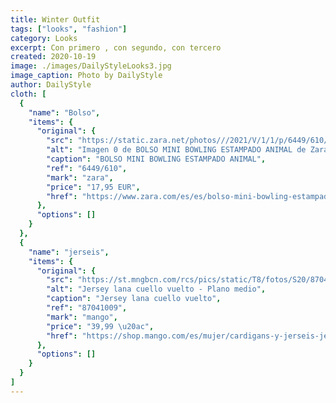 ```yaml
---
title: Winter Outfit
tags: ["looks", "fashion"]
category: Looks
excerpt: Con primero , con segundo, con tercero
created: 2020-10-19
image: ./images/DailyStyleLooks3.jpg
image_caption: Photo by DailyStyle
author: DailyStyle
cloth: [
  {
    "name": "Bolso",
    "items": {
      "original": {
        "src": "https://static.zara.net/photos///2021/V/1/1/p/6449/610/085/2/w/798/6449610085_6_1_1.jpg?ts=1611158993663",
        "alt": "Imagen 0 de BOLSO MINI BOWLING ESTAMPADO ANIMAL de Zara",
        "caption": "BOLSO MINI BOWLING ESTAMPADO ANIMAL",
        "ref": "6449/610",
        "mark": "zara",
        "price": "17,95 EUR",
        "href": "https://www.zara.com/es/es/bolso-mini-bowling-estampado-animal-p16449610.html?v1=86343812"
      },
      "options": []
    }
  },
  {
    "name": "jerseis",
    "items": {
      "original": {
        "src": "https://st.mngbcn.com/rcs/pics/static/T8/fotos/S20/87041009_05_D8.jpg?ts=1605521096498&imwidth=194&imdensity=1",
        "alt": "Jersey lana cuello vuelto - Plano medio",
        "caption": "Jersey lana cuello vuelto",
        "ref": "87041009",
        "mark": "mango",
        "price": "39,99 \u20ac",
        "href": "https://shop.mango.com/es/mujer/cardigans-y-jerseis-jerseis/jersey-lana-cuello-vuelto_87041009.html?c=05&busqref=true"
      },
      "options": []
    }
  }
]
---
```

